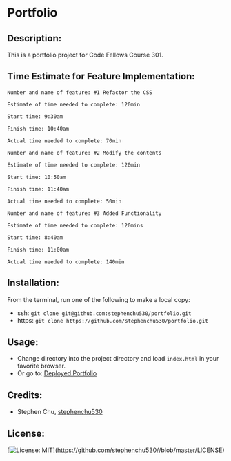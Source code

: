 # Portfolio

## Description:
This is a portfolio project for Code Fellows Course 301.

## Time Estimate for Feature Implementation:
```
Number and name of feature: #1 Refactor the CSS

Estimate of time needed to complete: 120min

Start time: 9:30am

Finish time: 10:40am

Actual time needed to complete: 70min
```
```
Number and name of feature: #2 Modify the contents

Estimate of time needed to complete: 120min

Start time: 10:50am

Finish time: 11:40am

Actual time needed to complete: 50min
```
```
Number and name of feature: #3 Added Functionality

Estimate of time needed to complete: 120mins

Start time: 8:40am

Finish time: 11:00am

Actual time needed to complete: 140min
```

## Installation:
From the terminal, run one of the following to make a local copy:
* ssh: `git clone git@github.com:stephenchu530/portfolio.git`
* https: `git clone https://github.com/stephenchu530/portfolio.git`

## Usage:
* Change directory into the project directory and load `index.html` in your favorite browser.
* Or go to: [Deployed Portfolio](https://stephenchu530.github.io/portfolio/)

## Credits:
* Stephen Chu, [stephenchu530](https://github.com/stephenchu530)

## License:
[![License: MIT](https://img.shields.io/badge/License-MIT-yellow.svg)](https://github.com/stephenchu530/<REPO NAME>/blob/master/LICENSE)
